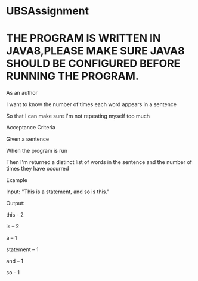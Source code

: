 # UBSAssignment
# THE PROGRAM IS WRITTEN IN JAVA8,PLEASE MAKE SURE JAVA8 SHOULD BE CONFIGURED BEFORE RUNNING THE PROGRAM.
As an author

I want to know the number of times each word appears in a sentence

So that I can make sure I'm not repeating myself too much

 

Acceptance Criteria

Given a sentence

When the program is run

Then I'm returned a distinct list of words in the sentence and the number of times they have occurred

 

Example

Input: "This is a statement, and so is this."

Output:

this - 2

is – 2

a – 1

statement – 1

and – 1

so - 1
